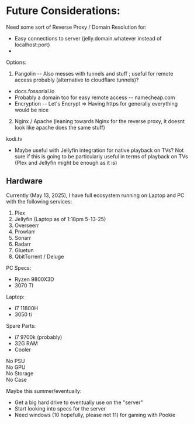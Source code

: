 # Future Considerations:

Need some sort of Reverse Proxy / Domain Resolution for:
- Easy connections to server (jelly.domain.whatever instead of localhost:port)
- 

Options:
1. Pangolin -- Also messes with tunnels and stuff ; useful for remote access probably (alternative to cloudflare tunnels)?
  - docs.fossorial.io
  - Probably a domain too for easy remote access -- namecheap.com
  - Encryption -- Let's Encrypt => Having https for generally everything would be nice
2. Nginx / Apache (leaning towards Nginx for the reverse proxy, it doesnt look like apache does the same stuff)

kodi.tv
- Maybe useful with Jellyfin integration for native playback on TVs?
Not sure if this is going to be particularly useful in terms of playback on TVs (Plex and Jellyfin might be enough as it is)


## Hardware

Currently (May 13, 2025), I have full ecosystem running on Laptop and PC with the following services:
1. Plex
2. Jellyfin (Laptop as of 1:18pm 5-13-25)
3. Overseerr
4. Prowlarr
5. Sonarr
6. Radarr
7. Gluetun
8. QbitTorrent / Deluge 

PC Specs:
- Ryzen 9800X3D
- 3070 TI

Laptop:
- i7 11800H
- 3050 ti

Spare Parts:
- i7 9700k (probably)
- 32G RAM
- Cooler

No PSU\
No GPU\
No Storage\
No Case

Maybe this summer/eventually:
- Get a big hard drive to eventually use on the "server"
- Start looking into specs for the server
- Need windows (10 hopefully, please not 11) for gaming with Pookie 
